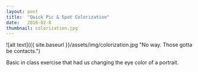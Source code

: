 ```yaml
---
layout: post
title:  "Quick Pic & Spot Colorization"
date:   2016-02-8
thumbnail: colorization.jpg
---
```


![alt text]({{ site.baseurl }}/assets/img/colorization.jpg "No way. Those gotta be contacts.")

Basic in class exercise that had us changing the eye color of a portrait.
